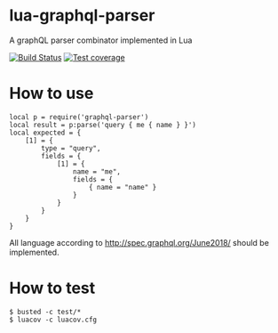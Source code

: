 # lua-graphql-parser
A graphQL parser combinator implemented in Lua

[![Build Status](https://travis-ci.com/samngms/lua-graphql-parser.svg?branch=main)](https://travis-ci.com/samngms/lua-graphql-parser)
[![Test coverage](https://codecov.io/gh/samngms/lua-graphql-parser/branch/main/graph/badge.svg?token=VA524SPWKR)](https://codecov.io/gh/samngms/lua-graphql-parser)

# How to use

```
local p = require('graphql-parser')
local result = p:parse('query { me { name } }')
local expected = {
    [1] = {
        type = "query",
        fields = {
            [1] = {
                name = "me",
                fields = {
                    { name = "name" }
                }
            }
        }
    }
}
```

All language according to http://spec.graphql.org/June2018/ should be implemented.

# How to test

```shell script
$ busted -c test/*
$ luacov -c luacov.cfg
```
